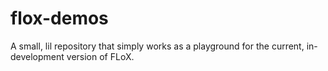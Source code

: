 # flox-demos
A small, lil repository that simply works as a playground for the current, in-development version of FLoX.
